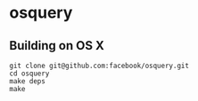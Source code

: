 osquery
=======

## Building on OS X

```
git clone git@github.com:facebook/osquery.git
cd osquery
make deps
make
```
